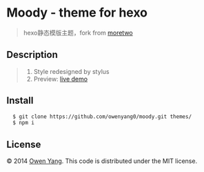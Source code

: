 # Moody - theme for hexo
> hexo静态模版主题，fork from [moretwo](https://github.com/moretwo/hexo-theme.git)

## Description

> 1. Style redesigned by stylus
> 2. Preview: [live demo](http://owenyang0.github.io/)

## Install

``` bash
  $ git clone https://github.com/owenyang0/moody.git themes/
  $ npm i
```

## License

© 2014 [Owen Yang](http://owenyang0.github.io/). This code is distributed under the MIT license.